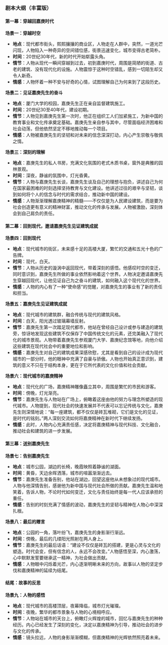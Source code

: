 ### 剧本大纲（丰富版）

#### 第一幕：穿越回嘉庚时代

**场景一：穿越时空**

- **地点**：现代都市街头，熙熙攘攘的商业区，人物走在人群中，突然，一道光芒闪现，人物陷入一种奇异的空间错位感，街景迅速变化，城市变得古老简朴。
- **时间**：20世纪30年代，新的时代开始崭露头角。
- **情节**：人物从现代一瞬间穿越到过去，初到嘉庚时代，周围是简陋的街道、古老的建筑、没有现代化的设施。人物震惊于这种时空错乱，感到一切陌生却又令人新奇。
- **情感**：人物怀着一种不安与好奇的心情，试图理解自己为何来到了这段历史。

**场景二：见证嘉庚先生的奋斗**

- **地点**：厦门大学的校园，嘉庚先生正在亲自监督建筑施工。
- **时间**：20世纪30至40年代，建设初期。
- **情节**：人物见到嘉庚先生第一次时，他正在组织工人们加紧施工，为新中国的教育事业和文化传承奠定基础。嘉庚先生亲自参与其中，尽管面临经济困难和社会动荡，但他依然坚定不移地推动每一个项目。
- **情感**：人物被嘉庚先生的坚韧和对未来的信念深深打动，内心产生崇敬与敬佩之情。

**场景三：深刻的理解**

- **地点**：嘉庚先生的私人书房，充满文化氛围的老式木质书桌，窗外是典雅的园林景观。
- **时间**：深夜，静谧的氛围中，灯光昏黄。
- **情节**：人物与嘉庚先生长谈，嘉庚先生谈及自己的理想与抱负，讲述自己为何在国家最困难的时刻选择坚持教育与文化建设。他讲述过往的艰辛与坚韧，谈到如何将个人的信念与时代的需求结合，推动新中国的建设。
- **情感**：人物渐渐理解嘉庚精神的精髓——不仅仅是为人民建设建筑，而是要为社会创造更有意义的精神财富，推动文化的传承与发展。人物被激励，深刻体会到自己肩负的责任。

#### 第二幕：回到现代，邀请嘉庚先生见证建筑成就

**场景四：回到现代**

- **地点**：现代城市的街区，未来感十足的高楼大厦，繁忙的交通和五光十色的广告牌。
- **时间**：现代，白天。
- **情节**：人物从历史的漩涡中返回现代，带着深刻的感悟。他感叹时空的变迁，同时意识到，嘉庚先生所做的事业依然影响着这个世界。人物决定邀请嘉庚先生穿越回现代，让他见证自己为之奋斗的建筑，如何融入这个现代化的世界。
- **情感**：人物的内心有了一种“使命感”的觉醒，对嘉庚先生的事业有了新的责任和担当。

**场景五：嘉庚先生见证建筑成就**

- **地点**：现代城市的建筑群，融合传统与现代的建筑风格。
- **时间**：白天，阳光透过玻璃幕墙反射。
- **情节**：嘉庚先生第一次踏足现代都市，他站在曾经自己设计或参与建造的建筑旁，惊讶地发现这些建筑不仅保存了中国传统文化的元素，还完美融入了现代化的城市景观。人物带着嘉庚先生参观厦门大学、嘉庚纪念馆等地，向他介绍这些建筑在现代社会中的重要地位和影响。
- **情感**：嘉庚先生对自己的建筑成果深感欣慰，尤其是看到自己的设计成为现代城市的一部分时，他的眼神中充满了自豪与骄傲。人物也开始真正意识到，建筑的意义不只在于结构本身，更在于它所代表的文化价值和社会贡献。

**场景六：现代城市的嘉庚精神**

- **地点**：现代化的广场，嘉庚精神雕像矗立其中，周围是繁忙的市民和游客。
- **时间**：傍晚，灯光渐亮。
- **情节**：嘉庚先生与人物站在广场上，俯瞰着这座由他的努力与理念所塑造的现代城市。人物提到，现代社会的快速发展并不代表可以忘记传统与文化，嘉庚先生则深情地说：“每一座建筑，都不仅仅是砖瓦堆砌，它们是文化的见证，是时代的铭刻。”两人深刻交流如何将嘉庚精神在新时代下继续发扬。
- **情感**：此时，人物内心充满责任感，决定将嘉庚精神与现代科技、文化融合，推动社会和建筑的进一步发展。

#### 第三幕：送别嘉庚先生

**场景七：告别嘉庚先生**

- **地点**：城市公园，湖边的长椅，晚霞映照着静谧的湖面。
- **时间**：黄昏，天边余晖洒落，城市的喧嚣渐渐远去。
- **情节**：嘉庚先生准备告别，他站在湖边，回望这座他从未想象过的现代城市。人物与他深情告别，感谢他为新中国与现代社会所做的贡献。嘉庚先生温和地笑着，告诉人物，不论时代如何变迁，文化与责任始终是每一代人应该承担的重任。
- **情感**：告别的时刻充满了情感的波动，嘉庚先生的坚韧与精神在人物心中深深扎根。

**场景八：最后的赠言**

- **地点**：公园的一角，落叶纷飞，嘉庚先生的身影渐行渐远。
- **时间**：傍晚，最后的几缕阳光照射在两人身上。
- **情节**：嘉庚先生的最后话语：“建设不仅仅是砖瓦的搭建，更是心灵与文化的塑造。时代会变，但有信念的人，永远不会改变。”人物感悟至深，内心激荡，心中默默发誓要继承这一精神，为社会做出贡献。
- **情感**：人物眼中闪烁着光芒，内心逐渐明晰未来的方向，故事以人物的坚定步伐和嘉庚精神的延续为结尾。

#### 结尾：故事的反思

**场景九：人物的感悟**

- **地点**：现代城市的高楼顶层，夜幕降临，城市灯光璀璨。
- **时间**：夜晚，繁华的都市景象与人物的心境相呼应。
- **情节**：人物站在城市的天台上，俯瞰灯火辉煌的城市，回忆与嘉庚先生的种种经历。内心已经发生了深刻的变化，决定以嘉庚精神为引导，推动社会的进步与文化的传承。
- **情感**：镜头拉远，人物的身影渐渐模糊，但嘉庚精神的光辉依然照亮着未来。